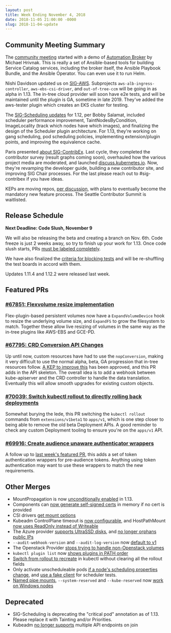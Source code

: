 ```yaml
---
layout: post
title: Week Ending November 4, 2018
date: 2018-11-05 21:00:00 -0000
slug: 2018-11-04-update
---
```


## Community Meeting Summary

The [community meeting](http://bit.ly/k8scommunity) started with a demo of [Automation Broker](http://automationbroker.io/) by Michael Hrivnak. This is really a set of Ansible-based tools for building Service Catalog services, including the broker itself, the Ansible Playbook Bundle, and the Ansible Operator. You can even use it to run Helm.

Nishi Davidson updated us on [SIG-AWS](https://drive.google.com/file/d/1jDR1Esdu2ApnuLrzsGxn7iv1cU3sWc7R/view).  Subprojects `aws-alb-ingress-controller`, `aws-ebs-csi-driver`, and `out-of-tree-ccm` will be going in as alpha in 1.13.  The in-tree cloud provider will soon have e2e tests, and will be maintained until the plugin is GA, sometime in late 2019.  They've added the aws-tester plugin which creates an EKS cluster for testing.

The [SIG-Scheduling updates](https://docs.google.com/document/d/1Ztwf24XXR6S13pFBth_W86pNWk20b5Kv7mkcFAZCgJI/edit?usp=sharing) for 1.12, per Bobby Salamat, included scheduler performance improvement, TaintNodesByCondition, ImageLocality (track which nodes have which images), and finalizing the design of the Scheduler plugin architecture.  For 1.13, they're working on gang scheduling, pod scheduling policies, implementing extension/plugin points, and improving the equivalence cache.

Paris presented [about SIG-ContribEx](https://docs.google.com/presentation/d/1jLL5_nEKAHuhcqNOUgXhNJlgNK45gxklAROGzD8Dg8s/edit?usp=sharing).  Last cycle, they completed the contributor survey (result graphs coming soon), overhauled how the various project media are moderated, and launched [discuss.kubernetes.io](https://discuss.kubernetes.io).  Now, they're revamping the developer guide, building a new contributor site, and improving SIG Chair processes.  For the last please reach out to #sig-contribex if you have ideas.

KEPs are moving repos, [per discussion](https://groups.google.com/d/topic/kubernetes-dev/LIkZoIqCT20/discussion), with plans to eventually become the mandatory new feature process.  The Seattle Contributor Summit is waitlisted.

## Release Schedule

**Next Deadline: Code Slush, November 9**

We will also be releasing the beta and creating a branch on Nov. 6th.  Code freeze is just 2 weeks away, so try to finish up your work for 1.13.  Once code slush starts, PRs [must be labeled completely](https://github.com/kubernetes/community/blob/master/contributors/devel/release.md#tldr).

We have also finalized the [criteria for blocking tests](https://github.com/kubernetes/sig-release/pull/346) and will be re-shuffling the test boards in accord with them.

Updates 1.11.4 and 1.12.2 were released last week.

## Featured PRs

### [#67851: Flexvolume resize implementation](https://github.com/kubernetes/kubernetes/pull/67851)

Flex-plugin-based persistent volumes now have a `ExpandVolumeDevice` hook to resize the underlying volume size, and `ExpandFS` to grow the filesystem to match. Together these allow live resizing of volumes in the same way as the in-tree plugins like AWS-EBS and GCE-PD.

### [#67795: CRD Conversion API Changes](https://github.com/kubernetes/kubernetes/pull/67795)

Up until now, custom resources have had to use the `nopConversion`, making it very difficult to use the normal alpha, beta, GA progression that in-tree resources follow. [A KEP to improve this](https://github.com/kubernetes/community/blob/master/contributors/design-proposals/api-machinery/customresource-conversion-webhook.md) has been approved, and this PR adds in the API skeleton. The overall idea is to add a webhook between kube-apiserver and the CRD controller to handle the data translation. Eventually this will allow smooth upgrades for existing custom objects.

### [#70039: Switch kubectl rollout to directly rolling back deployments](https://github.com/kubernetes/kubernetes/pull/70039)

Somewhat burying the lede, this PR switching the `kubectl rollout` commands from `extensions/v1beta1` to `apps/v1`, which is one step closer to being able to remove the old beta Deployment APIs. A good reminder to check any custom Deployment tooling to ensure you're on the `apps/v1` API.

### [#69916: Create audience unaware authenticator wrappers](https://github.com/kubernetes/kubernetes/pull/69916)

A follow up to [last week's featured PR](https://github.com/kubernetes/kubernetes/pull/69582), this adds a set of token authentication wrappers for pre-audience tokens. Anything using token authentication may want to use these wrappers to match the new requirements.


## Other Merges

* MountPropagation is now [unconditionally enabled](https://github.com/kubernetes/kubernetes/pull/68230) in 1.13.
* Components can [now generate self-signed certs](https://github.com/kubernetes/kubernetes/pull/69884) in memory if no cert is provided
* CSI drivers [get mount options](https://github.com/kubernetes/kubernetes/pull/67898)
* Kubeadm ControlPlane timeout is [now configurable](https://github.com/kubernetes/kubernetes/pull/70480), and HostPathMount [now uses ReadOnly instead of Writeable](https://github.com/kubernetes/kubernetes/pull/70495)
* The Azure provider [supports UltraSSD disks](https://github.com/kubernetes/kubernetes/pull/70477), and [no longer orphans public IPs](https://github.com/kubernetes/kubernetes/pull/70463)
* `--audit-webhook-version` and `--audit-log-version` now [default to v1](https://github.com/kubernetes/kubernetes/pull/70476)
* The Openstack Provider [stops trying to handle non-Openstack volumes](https://github.com/kubernetes/kubernetes/pull/70459)
* `kubectl plugin list` now [shows plugins in PATH order](https://github.com/kubernetes/kubernetes/pull/70443)
* [Switch from rollout to recreate](https://github.com/kubernetes/kubernetes/pull/70436) in kubectl without clearing all the rollout fields
* Only activate unscheduleable pods [if a node's scheduling properties change](https://github.com/kubernetes/kubernetes/pull/70366), and [use a fake client](https://github.com/kubernetes/kubernetes/pull/70290) for scheduler tests.
* [Named pipe mounts](https://github.com/kubernetes/kubernetes/pull/69484), `--system-reserved` and `--kube-reserved` now [work on Windows nodes](https://github.com/kubernetes/kubernetes/pull/69960)

## Deprecated

* SIG-Scheduling is deprecating the "critical pod" annotation as of 1.13.  Please replace it with Tainting and/or Priorities.
* Kubeadm [no longer supports](https://github.com/kubernetes/kubernetes/pull/69812) multiple API endpoints on join

